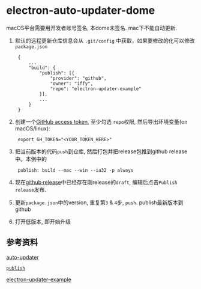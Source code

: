 # electron-auto-updater-dome

macOS平台需要用开发者账号签名, 本dome未签名. mac下不能自动更新.


1. 默认的远程更新仓库信息会从 `.git/config` 中获取，如果要修改的化可以修改`package.json`

        {
            ...
            "build": {
                "publish": [{
                    "provider": "github",
                    "owner": "iffy",
                    "repo": "electron-updater-example"
                }],
                ...
            }
        }

2. 创建一个[GitHub access token](https://github.com/settings/tokens/new), 至少勾选 `repo`权限,  然后导出环境变量(on macOS/linux):

        export GH_TOKEN="<YOUR_TOKEN_HERE>"

3. 把当前版本的代码`push`到仓库, 然后打包并把release包推到github release中。本例中的

        publish: build --mac --win --ia32 -p always

4. 现在[github·release](https://github.com/iffy/electron-updater-example/releases)中已经存在刚release的`draft`, 编辑后点击`Publish release`发布.  

5. 更新`package.json`中的version, 重复第`3` & `4`步, `push`. publish最新版本到github

6. 打开低版本, 即开始升级



## 参考资料
[auto-updater](https://www.electron.build/auto-update)

[`publish`](https://github.com/electron-userland/electron-builder/wiki/Publishing-Artifacts#PublishConfiguration)  

[electron-updater-example](https://github.com/iffy/electron-updater-example)
